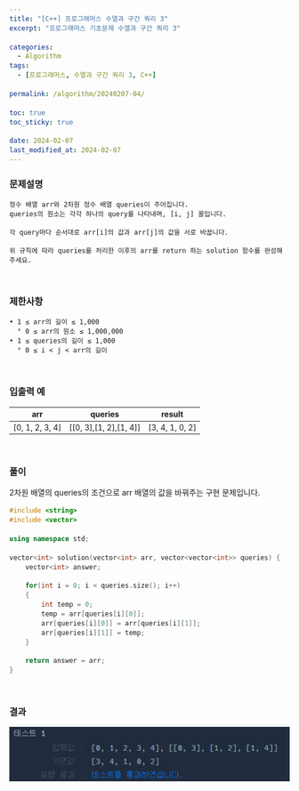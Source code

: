 ```yaml
---
title: "[C++] 프로그래머스 수열과 구간 쿼리 3"
excerpt: "프로그래머스 기초문제 수열과 구간 쿼리 3"

categories:
  - Algorithm
tags:
  - [프로그래머스, 수열과 구간 쿼리 3, C++]

permalink: /algorithm/20240207-04/

toc: true
toc_sticky: true

date: 2024-02-07
last_modified_at: 2024-02-07
---
```


### 문제설명

    정수 배열 arr와 2차원 정수 배열 queries이 주어집니다.
    queries의 원소는 각각 하나의 query를 나타내며, [i, j] 꼴입니다.

    각 query마다 순서대로 arr[i]의 값과 arr[j]의 값을 서로 바꿉니다.

    위 규칙에 따라 queries를 처리한 이후의 arr를 return 하는 solution 함수를 완성해 주세요.

<br/>

### 제한사항

    • 1 ≤ arr의 길이 ≤ 1,000
      ° 0 ≤ arr의 원소 ≤ 1,000,000
    • 1 ≤ queries의 길이 ≤ 1,000
      ° 0 ≤ i < j < arr의 길이

<br/>

### 입출력 예

|arr|queries|result|
|---|---|---|
|[0, 1, 2, 3, 4]|[[0, 3],[1, 2],[1, 4]]|[3, 4, 1, 0, 2]|

<br/>

### 풀이

2차원 배열의 queries의 조건으로 arr 배열의 값을 바꿔주는 구현 문제입니다.

```cpp
#include <string>
#include <vector>

using namespace std;

vector<int> solution(vector<int> arr, vector<vector<int>> queries) {
    vector<int> answer;
    
    for(int i = 0; i < queries.size(); i++)
    {
        int temp = 0;
        temp = arr[queries[i][0]];
        arr[queries[i][0]] = arr[queries[i][1]];
        arr[queries[i][1]] = temp;
    }
    
    return answer = arr;
}
```

<br/>

### 결과
![코드 실행결과](/assets/images/posts_img/20240207-04/001.png "코드 실행결과")